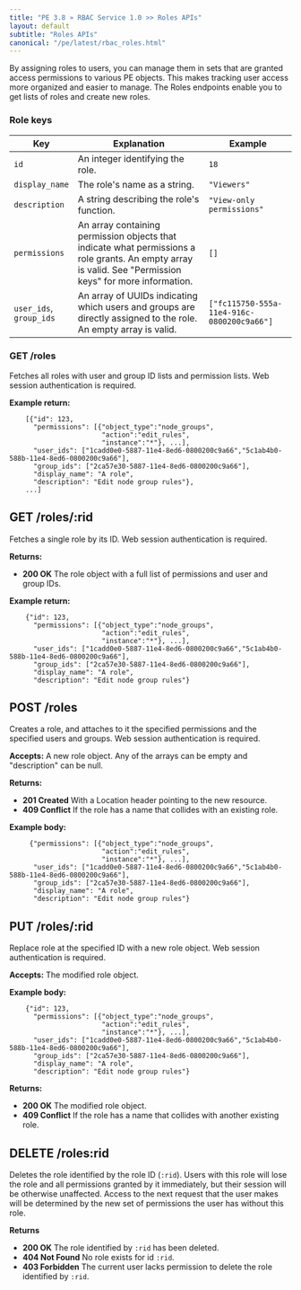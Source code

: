 ```yaml
---
title: "PE 3.8 » RBAC Service 1.0 >> Roles APIs"
layout: default
subtitle: "Roles APIs"
canonical: "/pe/latest/rbac_roles.html"
---
```


By assigning roles to users, you can manage them in sets that are granted access permissions to various PE objects. This makes tracking user access more organized and easier to manage. The Roles endpoints enable you to get lists of roles and create new roles.

### Role keys

| Key | Explanation | Example |
| --- | ----------- | ------- |
| `id`          | An integer identifying the role. | `18` |
| `display_name`| The role's name as a string. | `"Viewers"` |
| `description` | A string describing the role's function. | `"View-only permissions"` |
| `permissions` | An array containing permission objects that indicate what permissions a role grants. An empty array is valid. See "Permission keys" for more information. | `[]` |
| `user_ids`,<br />`group_ids` | An array of UUIDs indicating which users and groups are directly assigned to the role. An empty array is valid. | `["fc115750-555a-11e4-916c-0800200c9a66"]` |

### GET /roles
Fetches all roles with user and group ID lists and permission lists. Web
session authentication is required.

**Example return:**

        [{"id": 123,
          "permissions": [{"object_type":"node_groups",
                           "action":"edit_rules",
                           "instance":"*"}, ...],
          "user_ids": ["1cadd0e0-5887-11e4-8ed6-0800200c9a66","5c1ab4b0-588b-11e4-8ed6-0800200c9a66"],
          "group_ids": ["2ca57e30-5887-11e4-8ed6-0800200c9a66"],
          "display_name": "A role",
          "description": "Edit node group rules"},
        ...]

## GET /roles/:rid
Fetches a single role by its ID. Web session authentication is required.

**Returns:**

* **200 OK** The role object with a full list of permissions and user and
group IDs.

**Example return:**

        {"id": 123,
          "permissions": [{"object_type":"node_groups",
                           "action":"edit_rules",
                           "instance":"*"}, ...],
          "user_ids": ["1cadd0e0-5887-11e4-8ed6-0800200c9a66","5c1ab4b0-588b-11e4-8ed6-0800200c9a66"],
          "group_ids": ["2ca57e30-5887-11e4-8ed6-0800200c9a66"],
          "display_name": "A role",
          "description": "Edit node group rules"}

## POST /roles
Creates a role, and attaches to it the specified permissions and the specified users and groups. Web session authentication is required.

**Accepts:** A new role object. Any of the arrays can be empty and "description" can be null.

**Returns:**

* **201 Created** With a Location header pointing to the new resource.
* **409 Conflict** If the role has a name that collides with an existing role.


**Example body:**

         {"permissions": [{"object_type":"node_groups",
                           "action":"edit_rules",
                           "instance":"*"}, ...],
          "user_ids": ["1cadd0e0-5887-11e4-8ed6-0800200c9a66","5c1ab4b0-588b-11e4-8ed6-0800200c9a66"],
          "group_ids": ["2ca57e30-5887-11e4-8ed6-0800200c9a66"],
          "display_name": "A role",
          "description": "Edit node group rules"}

## PUT /roles/:rid
Replace role at the specified ID with a new role object. Web session authentication is required.

**Accepts:** The modified role object.

**Example body:**

        {"id": 123,
          "permissions": [{"object_type":"node_groups",
                           "action":"edit_rules",
                           "instance":"*"}, ...],
          "user_ids": ["1cadd0e0-5887-11e4-8ed6-0800200c9a66","5c1ab4b0-588b-11e4-8ed6-0800200c9a66"],
          "group_ids": ["2ca57e30-5887-11e4-8ed6-0800200c9a66"],
          "display_name": "A role",
          "description": "Edit node group rules"}

**Returns:**

* **200 OK** The modified role object.
* **409 Conflict** If the role has a name that collides with another existing role.

## DELETE /roles:rid
Deletes the role identified by the role ID (`:rid`). Users with this role will lose the role and all permissions granted by it immediately, but their session will be otherwise unaffected. Access to the next request that the user makes will be determined by the new set of permissions the user has without this role.

**Returns**

* **200 OK** The role identified by `:rid` has been deleted.
* **404 Not Found** No role exists for id `:rid`.
* **403 Forbidden** The current user lacks permission to delete the role identified by `:rid`.
